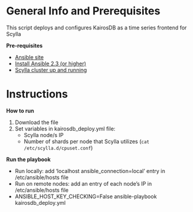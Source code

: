 General Info and Prerequisites
==============================

This script deploys and configures KairosDB as a time series frontend for Scylla


**Pre-requisites**
- [Ansible site](http://docs.ansible.com/ansible/intro_installation.html)
- [Install Ansible 2.3 (or higher)](https://www.digitalocean.com/community/tutorials/how-to-install-and-configure-ansible-on-ubuntu-16-04)
- [Scylla cluster up and running](https://www.scylladb.com/download/)


Instructions
============

**How to run**
1. Download the file
2. Set variables in kairosdb_deploy.yml file:
	- Scylla node/s IP
	- Number of shards per node that Scylla utilizes (```cat /etc/scylla.d/cpuset.conf```)


**Run the playbook**
 - Run locally: add ‘localhost ansible_connection=local’ entry in /etc/ansible/hosts file
 - Run on remote nodes: add an entry of each node’s IP in /etc/ansible/hosts file
 - ANSIBLE_HOST_KEY_CHECKING=False ansible-playbook kairosdb_deploy.yml
